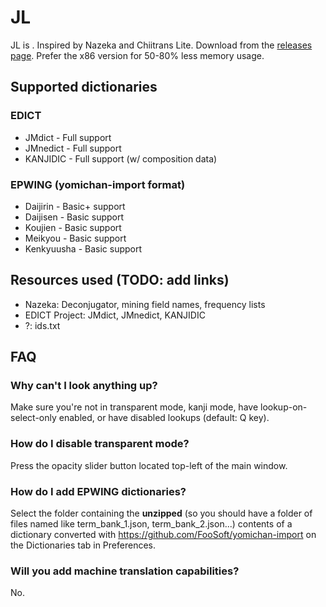 # JL
JL is . Inspired by Nazeka and Chiitrans Lite.
Download from the [releases page](https://github.com/rampaa/JL/releases). Prefer the x86 version for 50-80% less memory usage.

## Supported dictionaries

### EDICT

* JMdict - Full support
* JMnedict - Full support
* KANJIDIC - Full support (w/ composition data)

### EPWING (yomichan-import format)

* Daijirin - Basic+ support
* Daijisen - Basic support
* Koujien - Basic support
* Meikyou - Basic support
* Kenkyuusha - Basic support

## Resources used (TODO: add links)
* Nazeka: Deconjugator, mining field names, frequency lists
* EDICT Project: JMdict, JMnedict, KANJIDIC
* ?: ids.txt

## FAQ
### Why can't I look anything up?
Make sure you're not in transparent mode, kanji mode, have lookup-on-select-only enabled, or have disabled lookups (default: Q key).
### How do I disable transparent mode?
Press the opacity slider button located top-left of the main window.
### How do I add EPWING dictionaries?
Select the folder containing the **unzipped** (so you should have a folder of files named like term_bank_1.json, term_bank_2.json...)  contents of a dictionary converted with https://github.com/FooSoft/yomichan-import on the Dictionaries tab in Preferences. 
### Will you add machine translation capabilities?
No.
